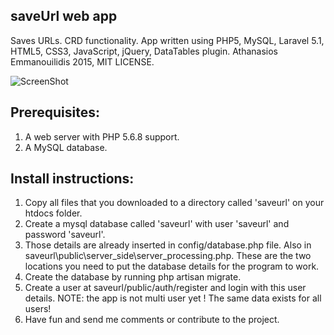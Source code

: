 ## saveUrl web app
Saves URLs. CRD functionality.
App written using PHP5, MySQL, Laravel 5.1, HTML5, CSS3, JavaScript, jQuery, DataTables plugin.
Athanasios Emmanouilidis 2015, MIT LICENSE.

![ScreenShot](http://s9.postimg.org/konupiptb/save_Url_Screenshot.png)

Prerequisites:
--------------
1. A web server with PHP 5.6.8 support.
2. A MySQL database.

Install instructions:
---------------------
1. Copy all files that you downloaded to a directory called 'saveurl' on your htdocs folder.
2. Create a mysql database called 'saveurl' with user 'saveurl' and password 'saveurl'.
3. Those details are already inserted in config/database.php  file. Also in saveurl\public\server_side\server_processing.php. These are the two locations you need to put the database details for the program to work.
4. Create the database by running php artisan migrate. 
5. Create a user at saveurl/public/auth/register and login with this user details. NOTE: the app is not multi user yet ! The same data exists for all users!
6. Have fun and send me comments or contribute to the project.

